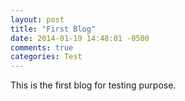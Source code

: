```yaml
---
layout: post
title: "First Blog"
date: 2014-01-19 14:48:01 -0500
comments: true
categories: Test
---
```


This is the first blog for testing purpose.
